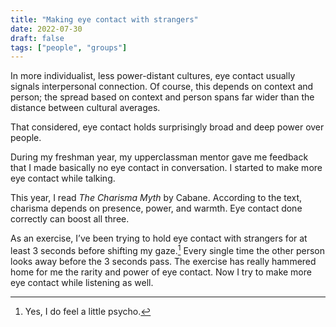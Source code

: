 ```yaml
---
title: "Making eye contact with strangers"
date: 2022-07-30
draft: false
tags: ["people", "groups"]
---
```

In more individualist, less power-distant cultures, eye contact usually signals interpersonal connection. Of course, this depends on context and person; the spread based on context and person spans far wider than the distance between cultural averages.

That considered, eye contact holds surprisingly broad and deep power over people. 

During my freshman year, my upperclassman mentor gave me feedback that I made basically no eye contact in conversation. I started to make more eye contact while talking.

This year, I read _The Charisma Myth_ by Cabane. According to the text, charisma depends on presence, power, and warmth. Eye contact done correctly can boost all three.

As an exercise, I’ve been trying to hold eye contact with strangers for at least 3 seconds before shifting my gaze.[^1] Every single time the other person looks away before the 3 seconds pass. The exercise has really hammered home for me the rarity and power of eye contact. Now I try to make more eye contact while listening as well.
[^1]: Yes, I do feel a little psycho.
